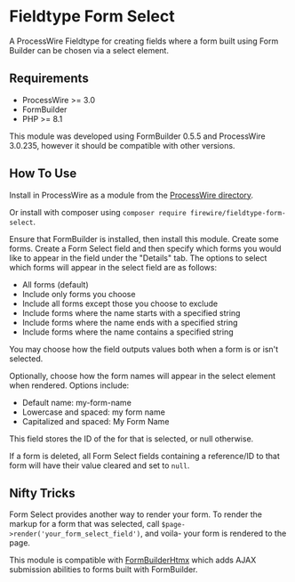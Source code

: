 # Fieldtype Form Select

A ProcessWire Fieldtype for creating fields where a form built using Form Builder can be chosen via a select element.

## Requirements

- ProcessWire >= 3.0
- FormBuilder
- PHP >= 8.1

This module was developed using FormBuilder 0.5.5 and ProcessWire 3.0.235, however it should be compatible with other versions.

## How To Use

Install in ProcessWire as a module from the [ProcessWire directory](https://processwire.com/modules/fieldtype-form-select/).

Or install with composer using `composer require firewire/fieldtype-form-select`.

Ensure that FormBuilder is installed, then install this module. Create some forms. Create a Form Select field and then specify which forms you would like to appear in the field under the "Details" tab. The options to select which forms will appear in the select field are as follows:

- All forms (default)
- Include only forms you choose
- Include all forms except those you choose to exclude
- Include forms where the name starts with a specified string
- Include forms where the name ends with a specified string
- Include forms where the name contains a specified string

You may choose how the field outputs values both when a form is or isn't selected.

Optionally, choose how the form names will appear in the select element when rendered. Options include:

- Default name: my-form-name
- Lowercase and spaced: my form name
- Capitalized and spaced: My Form Name

This field stores the ID of the for that is selected, or null otherwise.

If a form is deleted, all Form Select fields containing a reference/ID to that form will have their value cleared and set to `null`.

## Nifty Tricks

Form Select provides another way to render your form. To render the markup for a form that was selected, call `$page->render('your_form_select_field')`, and voila- your form is rendered to the page.

This module is compatible with [FormBuilderHtmx](https://processwire.com/modules/form-builder-htmx/) which adds AJAX submission abilities to forms built with FormBuilder.
